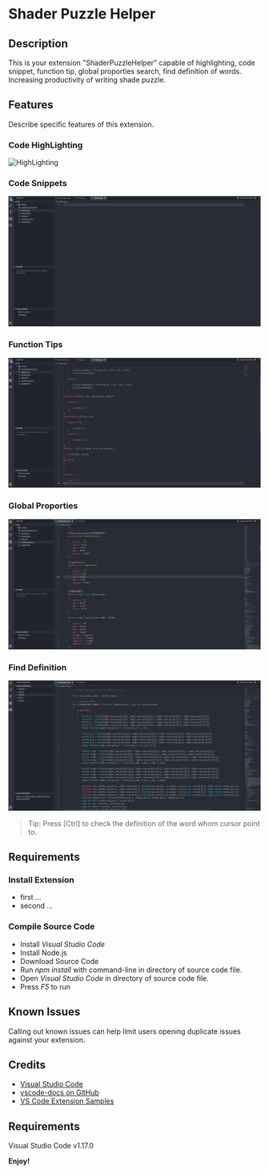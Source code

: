 # Shader Puzzle Helper

## Description
This is your extension "ShaderPuzzleHelper" capable of highlighting, code snippet, function tip, global proporties search, find definition of words.
Increasing productivity of writing shade puzzle.

## Features
Describe specific features of this extension. 

### Code HighLighting
![HighLighting](images/HighLighting.gif)

### Code Snippets
![Snippets](images/Snippets.gif)

### Function Tips
![Function Tips](images/FunctionTips.gif)

### Global Proporties
![Global Proporties](images/GlobalProporties.gif)

### Find Definition
![Find Definition](images/FindDefinition.gif)
> Tip: Press [Ctrl] to check the definition of the word whom cursor point to.

## Requirements

### Install Extension
- first ...
- second ...

### Compile Source Code
- Install *Visual Studio Code*
- Install Node.js
- Download Source Code
- Run *npm install* with command-line in directory of source code file.
- Open *Visual Studio Code* in directory of source code file.
- Press *F5* to run


## Known Issues

Calling out known issues can help limit users opening duplicate issues against your extension.

## Credits

* [Visual Studio Code](https://code.visualstudio.com/)
* [vscode-docs on GitHub](https://github.com/Microsoft/vscode-docs)
* [VS Code Extension Samples](https://github.com/microsoft/vscode-extension-samples)

## Requirements

Visual Studio Code v1.17.0

**Enjoy!**
